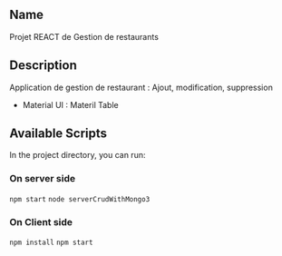 ## Name
Projet REACT de Gestion de restaurants

## Description
Application de gestion de restaurant : Ajout, modification, suppression
- Material UI : Materil Table

## Available Scripts

In the project directory, you can run:

### On server side 
  `npm start`
  `node serverCrudWithMongo3`

### On Client side 
  `npm install`
  `npm start`

